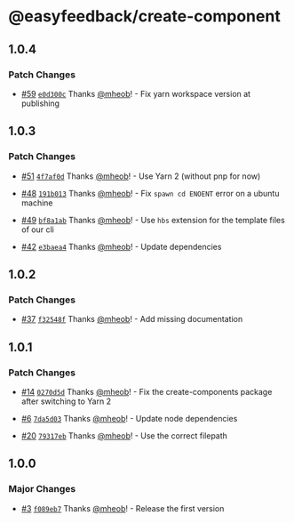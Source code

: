 # @easyfeedback/create-component

## 1.0.4

### Patch Changes

- [#59](https://github.com/easyfeedback/RCL/pull/59)
  [`e0d300c`](https://github.com/easyfeedback/RCL/commit/e0d300c6a06d172f63081a7f25b00fec77135272)
  Thanks [@mheob](https://github.com/mheob)! - Fix yarn workspace version at publishing

## 1.0.3

### Patch Changes

- [#51](https://github.com/easyfeedback/RCL/pull/51)
  [`4f7af0d`](https://github.com/easyfeedback/RCL/commit/4f7af0d0b088424bad2883d14678c98b4272af3e)
  Thanks [@mheob](https://github.com/mheob)! - Use Yarn 2 (without pnp for now)

* [#48](https://github.com/easyfeedback/RCL/pull/48)
  [`191b013`](https://github.com/easyfeedback/RCL/commit/191b013e6a91d49eed810e698eaae4c75a59ad81)
  Thanks [@mheob](https://github.com/mheob)! - Fix `spawn cd ENOENT` error on a ubuntu machine

- [#49](https://github.com/easyfeedback/RCL/pull/49)
  [`bf8a1ab`](https://github.com/easyfeedback/RCL/commit/bf8a1ab55e9c1745d059b7eb99fbc4ed6b33b4f9)
  Thanks [@mheob](https://github.com/mheob)! - Use `hbs` extension for the template files of our cli

* [#42](https://github.com/easyfeedback/RCL/pull/42)
  [`e3baea4`](https://github.com/easyfeedback/RCL/commit/e3baea48b60e5a06d4ea87c954f8b019870696d4)
  Thanks [@mheob](https://github.com/mheob)! - Update dependencies

## 1.0.2

### Patch Changes

- [#37](https://github.com/easyfeedback/RCL/pull/37)
  [`f32548f`](https://github.com/easyfeedback/RCL/commit/f32548fd36c0fe0e37ab114efe7ac9dfd40a75d8)
  Thanks [@mheob](https://github.com/mheob)! - Add missing documentation

## 1.0.1

### Patch Changes

- [#14](https://github.com/easyfeedback/RCL/pull/14)
  [`0270d5d`](https://github.com/easyfeedback/RCL/commit/0270d5dcb567189492b961abcbedbe3ed2115ef2)
  Thanks [@mheob](https://github.com/mheob)! - Fix the create-components package after switching to
  Yarn 2

* [#6](https://github.com/easyfeedback/RCL/pull/6)
  [`7da5d03`](https://github.com/easyfeedback/RCL/commit/7da5d034e40702beb7bd7ad14871503e61c96ccb)
  Thanks [@mheob](https://github.com/mheob)! - Update node dependencies

- [#20](https://github.com/easyfeedback/RCL/pull/20)
  [`79317eb`](https://github.com/easyfeedback/RCL/commit/79317eb3c5f7186d21bef809247a779d1d8d6ba9)
  Thanks [@mheob](https://github.com/mheob)! - Use the correct filepath

## 1.0.0

### Major Changes

- [#3](https://github.com/easyfeedback/RCL/pull/3)
  [`f089eb7`](https://github.com/easyfeedback/RCL/commit/f089eb7ae49fb293a706a4916969da212d7229da)
  Thanks [@mheob](https://github.com/mheob)! - Release the first version
